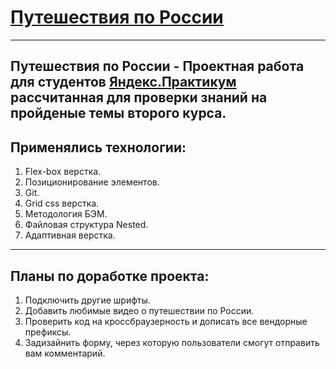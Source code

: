 # [Путешествия по России](https://prokopevdm.github.io/russian-travel/index.html) 
------ 
__Путешествия по России__ - Проектная работа для студентов [Яндекс.Практикум](https://praktikum.yandex.ru/) рассчитанная для проверки знаний на пройденые темы второго курса. 
------ 
## Применялись технологии: 
1. Flex-box верстка.
2. Позиционирование элементов.
3. Git.
4. Grid css верстка.
5. Методология БЭМ.
6. Файловая структура Nested.
7. Адаптивная верстка. 

------ 
## Планы по доработке проекта: 
1. Подключить другие шрифты.
2. Добавить любимые видео о путешествии по России.
3. Проверить код на кроссбраузерность и дописать все вендорные префиксы.
4. Задизайнить форму, через которую пользователи смогут отправить вам комментарий.
